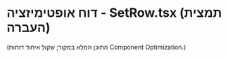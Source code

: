 <!-- Moved from root: OPTIMIZATION_REPORT_SetRow_2025-08-05.md on 2025-08-10 -->

# דוח אופטימיזציה - SetRow.tsx (תמצית העברה)

(התוכן המלא במקור; שקול איחוד דוחות Component Optimization.)
